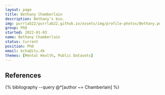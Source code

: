 ```yaml
---
layout: page
title: Bethany Chamberlain
description: Bethany's bio.
img: purrlab22/purrlab22.github.io/assets/img/profile-photos/Bethany.png
group: PhD
started: 2022-01-03
name: Bethany Chamberlain
status: Current
position: PhD
email: bcha@itu.dk
themes: [Mental Health, Public Datasets]
---
```


References
----------
<div class="publications">
  {% bibliography --query @*[author ~= Chamberlain] %}
</div>
